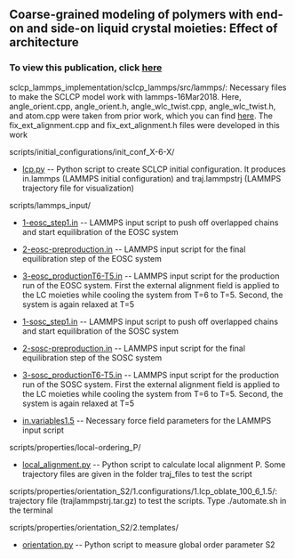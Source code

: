 ## Coarse-grained modeling of polymers with end-on and side-on liquid crystal moieties: Effect of architecture
### To view this publication, click [here](https://doi.org/10.1063/5.0152817)

sclcp_lammps_implementation/sclcp_lammps/src/lammps/: Necessary files to make the SCLCP model work with lammps-16Mar2018.
Here, angle_orient.cpp, angle_orient.h, angle_wlc_twist.cpp, angle_wlc_twist.h, and atom.cpp were taken from prior work, 
which you can find [here](https://doi.org/10.1063/1.5092976).
The fix_ext_alignment.cpp and fix_ext_alignment.h files were developed in this work

scripts/initial_configurations/init_conf_X-6-X/

- [lcp.py](https://github.com/hall-polymers/published-work/blob/master/2023-becerra2023coarse/scripts/initial_configurations/init_conf_X-6-X/lcp.py) -- Python script to create SCLCP initial configuration.
  It produces in.lammps (LAMMPS initial configuration) and traj.lammpstrj (LAMMPS trajectory file for visualization)

scripts/lammps_input/

- [1-eosc_step1.in](https://github.com/hall-polymers/published-work/blob/master/2023-becerra2023coarse/scripts/lammps_input/1-eosc_step1.in) -- LAMMPS input script to push off overlapped chains and start equilibration of the EOSC system

- [2-eosc-preproduction.in](https://github.com/hall-polymers/published-work/blob/master/2023-becerra2023coarse/scripts/lammps_input/2-eosc-preproduction.in) -- LAMMPS input script for the final equilibration step of the EOSC system

- [3-eosc_productionT6-T5.in](https://github.com/hall-polymers/published-work/blob/master/2023-becerra2023coarse/scripts/lammps_input/3-eosc_productionT6-T5.in) -- LAMMPS input script for the production run of the EOSC system.
  First the external alignment field is applied to the LC moieties while cooling the system from T=6 to T=5. Second, the system is again relaxed at T=5

- [1-sosc_step1.in](https://github.com/hall-polymers/published-work/blob/master/2023-becerra2023coarse/scripts/lammps_input/1-sosc_step1.in) -- LAMMPS input script to push off overlapped chains and start equilibration of the SOSC system

- [2-sosc-preproduction.in](https://github.com/hall-polymers/published-work/blob/master/2023-becerra2023coarse/scripts/lammps_input/2-sosc-preproduction.in) -- LAMMPS input script for the final equilibration step of the SOSC system

- [3-sosc_productionT6-T5.in](https://github.com/hall-polymers/published-work/blob/master/2023-becerra2023coarse/scripts/lammps_input/3-sosc_productionT6-T5.in) -- LAMMPS input script for the production run of the SOSC system.
  First the external alignment field is applied to the LC moieties while cooling the system from T=6 to T=5. Second, the system is again relaxed at T=5

- [in.variables1.5](https://github.com/hall-polymers/published-work/blob/master/2023-becerra2023coarse/scripts/lammps_input/in.variables1.5) -- Necessary force field parameters for the LAMMPS input script

scripts/properties/local-ordering_P/

- [local_alignment.py](https://github.com/hall-polymers/published-work/blob/master/2023-becerra2023coarse/scripts/properties/local-ordering_P/local_alignment.py) -- Python script to calculate local alignment P.
  Some trajectory files are given in the folder traj_files to test the script

scripts/properties/orientation_S2/1.configurations/1.lcp_oblate_100_6_1.5/: trajectory file (trajlammpstrj.tar.gz) to test the scripts. 
Type ./automate.sh in the terminal

scripts/properties/orientation_S2/2.templates/

- [orientation.py](https://github.com/hall-polymers/published-work/blob/master/2023-becerra2023coarse/scripts/properties/orientation_S2/2.templates/orientation.py) -- Python script to measure global order parameter S2

